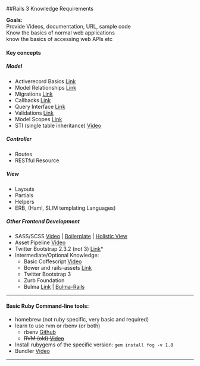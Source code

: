 ##Rails 3 Knowledge Requirements

**Goals:**  
Provide Videos, documentation, URL, sample code  
Know the basics of normal web applications  
know the basics of accessing web APIs etc  
#### Key concepts  
##### Model
* Activerecord Basics [Link](http://guides.rubyonrails.org/active_record_basics.html)
* Model Relationships [Link](http://guides.rubyonrails.org/association_basics.html)
* Migrations [Link](http://edgeguides.rubyonrails.org/active_record_migrations.html)
* Callbacks [Link](http://guides.rubyonrails.org/active_record_callbacks.html)
* Query Interface [Link](http://guides.rubyonrails.org/active_record_querying.html)
* Validations [Link](http://guides.rubyonrails.org/active_record_validations.html)
* Model Scopes [Link](http://api.rubyonrails.org/classes/ActiveRecord/Scoping/Named/ClassMethods.html)
* STI (single table inheritance) [Video](http://railscasts.com/episodes/394-sti-and-polymorphic-associations)


##### Controller
* Routes
* RESTful Resource

##### View
* Layouts
* Partials
* Helpers
* ERB, (Haml, SLIM templating Languages)

##### Other Frontend Development
* SASS/SCSS [Video](http://railscasts.com/episodes/268-sass-basics) | [Boilerplate](https://github.com/HugoGiraudel/sass-boilerplate) | [Holistic View](https://s3.amazonaws.com/codecademy-content/courses/Sass/sass_structure.svg)
* Asset Pipeline [Video](http://railscasts.com/episodes/279-understanding-the-asset-pipeline)
* Twitter Bootstrap 2.3.2 (not 3) [Link](http://getbootstrap.com/2.3.2/)* 
* Intermediate/Optional Knowledge:
  * Basic Coffescript [Video](http://railscasts.com/episodes/267-coffeescript-basics)
  * Bower and rails-assets [Link](https://rails-assets.org/)
  * Twitter Bootstrap 3
  * Zurb Foundation
  * Bulma [Link](http://bulma.io/) | [Bulma-Rails](https://github.com/joshuajansen/bulma-rails)
<hr />


#### Basic Ruby Command-line tools:
* homebrew (not ruby specific, very basic and required)
* learn to use rvm or rbenv (or both)
  * rbenv [Github](https://github.com/sstephenson/rbenv)
  * ~~RVM (old) [Video](http://railscasts.com/episodes/200-rails-3-beta-and-rvm)~~
* Install rubygems of the specific version: `gem install fog -v 1.8`
* Bundler [Video](http://railscasts.com/episodes/201-bundler-revised)

<hr />
<!--### Video/Books Recommendations:
#### Ruby
#### Rails-->
